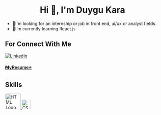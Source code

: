  <h1 align="center">Hi 👋, I'm Duygu Kara</h1>

<ul>
  <li>📧I'm looking for an internship or job in front end, ui/ux or analyst fields.</li>
  <li>🌱I’m currently learning React.js</li>
</ul>

## For Connect With Me
[![LinkedIn](https://upload.wikimedia.org/wikipedia/commons/8/81/LinkedIn_icon.svg)](https://www.linkedin.com/in/duygu-kara-b74226236/)
<h4><a href="https://duygukara.github.io/Duygu-Kara-Resume/">MyResume⭐️</a></h4>

## Skills
<a href="https://developer.mozilla.org/en-US/docs/Web/HTML">
  <img src="https://upload.wikimedia.org/wikipedia/commons/6/61/HTML5_logo_and_wordmark.svg" alt="HTML Logo" width="50">
</a>

<a href="https://developer.mozilla.org/en-US/docs/Web/CSS">
  <img src="https://upload.wikimedia.org/wikipedia/commons/d/d5/CSS3_logo_and_wordmark.svg" alt="CSS Logo" width="30">
</a>


<!--
**DuyguKara/DuyguKara** is a ✨ _special_ ✨ repository because its `README.md` (this file) appears on your GitHub profile.

Here are some ideas to get you started:

- 🔭 I’m currently working on ...
- 🌱 I’m currently learning ...
- 👯 I’m looking to collaborate on ...
- 🤔 I’m looking for help with ...
- 💬 Ask me about ...
- 📫 How to reach me: ...
- 😄 Pronouns: ...
- ⚡ Fun fact: ...
-->
